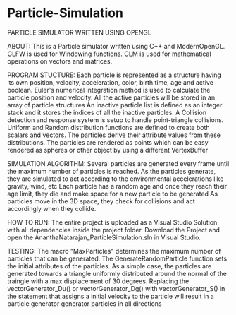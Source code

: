 # Particle-Simulation

PARTICLE SIMULATOR WRITTEN USING OPENGL

ABOUT:
 This is a Particle simulator written using C++ and ModernOpenGL. GLFW is used for Windowing functions. GLM is used for mathematical operations on vectors and matrices. 

PROGRAM STUCTURE:
 Each particle is represented as a structure having its own position, velocity, acceleration, color, birth time, age and active boolean.
 Euler's numerical integration method is used to calculate the particle position and velocity.
 All the active particles will be stored in an array of particle structures
 An inactive particle list is defined as an integer stack and it stores the indices of all the inactive particles.
 A Collision detection and response system is setup to handle point-triangle collisions. 
 Uniform and Random distribution functions are defined to create both scalars and vectors. 
 The particles derive their attribute values from these distributions.
 The particles are rendered as points which can be easy rendered as spheres or other object by using a different VertexBuffer 

SIMULATION ALGORITHM: 
 Several particles are generated every frame until the maximum number of particles is reached. 
 As the particles generate, they are simulated to act according to the environmental accelerations like gravity, wind, etc
 Each particle has a random age and once they reach their age limit, they die and make space for a new particle to be generated
 As particles move in the 3D space, they check for collisions and act accordingly when they collide. 

HOW TO RUN:
 The entire project is uploaded as a Visual Studio Solution with all dependencies inside the project folder.
Download the Project and open the AnanthaNatarajan_ParticleSimulation.sln in Visual Studio. 

TESTING:
 The macro "MaxParticles" determines the maximum number of particles that can be generated.
 The GenerateRandomParticle function sets the initial attributes of the particles. 
 As a simple case, the particles are generated towards a triangle uniformly distributed around the normal of the traingle with a max displacement of 30 degrees.
 Replacing the vectorGenerator_Du() or vectorGenerator_Dg() with vectorGenerator_S() in the statement that assigns a initial velocity to the particle will result in a particle generator generator particles in all directions

